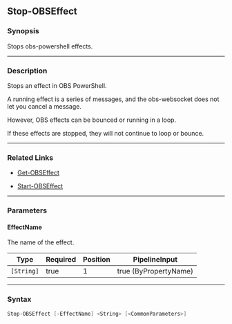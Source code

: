 Stop-OBSEffect
--------------

### Synopsis
Stops obs-powershell effects.

---

### Description

Stops an effect in OBS PowerShell.

A running effect is a series of messages, and the obs-websocket does not let you cancel a message.

However, OBS effects can be bounced or running in a loop.

If these effects are stopped, they will not continue to loop or bounce.

---

### Related Links
* [Get-OBSEffect](Get-OBSEffect.md)

* [Start-OBSEffect](Start-OBSEffect.md)

---

### Parameters
#### **EffectName**
The name of the effect.

|Type      |Required|Position|PipelineInput        |
|----------|--------|--------|---------------------|
|`[String]`|true    |1       |true (ByPropertyName)|

---

### Syntax
```PowerShell
Stop-OBSEffect [-EffectName] <String> [<CommonParameters>]
```
